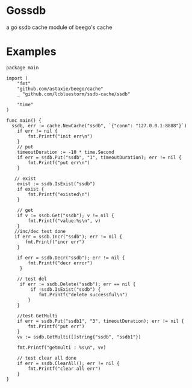 # Gossdb
a go ssdb cache  module of beego's cache

# Examples

    package main

    import (
        "fmt"
        "github.com/astaxie/beego/cache"
        _ "github.com/lcbluestorm/ssdb-cache/ssdb"

        "time"
    )

    func main() {
      ssdb, err := cache.NewCache("ssdb", `{"conn": "127.0.0.1:8888"}`)
        if err != nil {
            fmt.Printf("init err\n")
        }
        // put
        timeoutDuration := -10 * time.Second
        if err = ssdb.Put("ssdb", "1", timeoutDuration); err != nil {
            fmt.Printf("put err\n")
        }

       // exist
        exist := ssdb.IsExist("ssdb")
        if exist {
            fmt.Printf("existed\n")
        }

        // get
        if v := ssdb.Get("ssdb"); v != nil {
            fmt.Printf("value:%s\n", v)
        }
       //inc/dec test done
       if err = ssdb.Incr("ssdb"); err != nil {
           fmt.Printf("incr err")
        }

        if err = ssdb.Decr("ssdb"); err != nil {
            fmt.Printf("decr error")
         }

        // test del
         if err := ssdb.Delete("ssdb"); err == nil {
             if !ssdb.IsExist("ssdb") {
                fmt.Printf("delete successful\n")
            }
        }

        //test GetMulti
        if err = ssdb.Put("ssdb1", "3", timeoutDuration); err != nil {
            fmt.Printf("put err")
        }
        vv := ssdb.GetMulti([]string{"ssdb", "ssdb1"})

        fmt.Printf("getmulti : %s\n", vv)

        // test clear all done
        if err = ssdb.ClearAll(); err != nil {
            fmt.Printf("clear all err")
        }
    }
